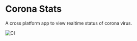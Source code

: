 # Corona Stats

A cross platform app to view realtime status of corona virus.

![CI](https://github.com/i-am-ahad/corona_stats/workflows/CI/badge.svg?event=push)
